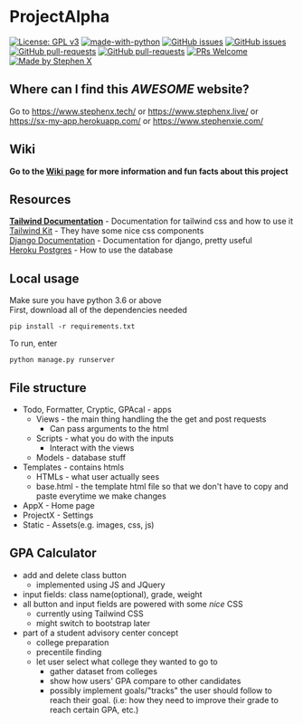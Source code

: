 # ProjectAlpha
[![License: GPL v3](https://img.shields.io/badge/License-GPLv3-blue.svg)](https://www.gnu.org/licenses/gpl-3.0) [![made-with-python](https://img.shields.io/badge/Made%20with-Python-1f425f.svg)](https://www.python.org/) [![GitHub issues](https://img.shields.io/github/issues/QLSCO/ProjectAlpha)](https://GitHub.com/QLSCO/ProjectAlpha/issues/) [![GitHub issues](https://img.shields.io/github/issues-closed/QLSCO/ProjectAlpha)](https://GitHub.com/QLSCO/ProjectAlpha/issues/) [![GitHub pull-requests](https://img.shields.io/github/issues-pr/QLSCO/ProjectAlpha.svg)](https://GitHub.com/QLSCO/ProjectAlpha/pulls/) [![GitHub pull-requests](https://img.shields.io/github/issues-pr-closed/QLSCO/ProjectAlpha.svg)](https://GitHub.com/QLSCO/ProjectAlpha/pulls/) [![PRs Welcome](https://img.shields.io/badge/PRs-welcome-brightgreen.svg?style=flat-square)](http://makeapullrequest.com) [![Made by Stephen X](https://img.shields.io/badge/Made%20by-Stephen%20X-orange)](https://github.com/StephenXie)
## Where can I find this *AWESOME* website?
Go to https://www.stephenx.tech/ or https://www.stephenx.live/ or https://sx-my-app.herokuapp.com/ or https://www.stephenxie.com/
## Wiki
**Go to the [Wiki page](https://github.com/QLSCO/ProjectAlpha/wiki) for more information and fun facts about this project**
## Resources
**[Tailwind Documentation](https://tailwindcss.com/docs)** - Documentation for tailwind css and how to use it  
[Tailwind Kit](https://www.tailwind-kit.com/) - They have some nice css components  
[Django Documentation](https://docs.djangoproject.com/en/3.1/) - Documentation for django, pretty useful  
[Heroku Postgres](https://devcenter.heroku.com/articles/heroku-postgresql) - How to use the database  
## Local usage
Make sure you have python 3.6 or above  
First, download all of the dependencies needed  
```
pip install -r requirements.txt
```
To run, enter
```
python manage.py runserver
```
## File structure
- Todo, Formatter, Cryptic, GPAcal - apps
  - Views - the main thing handling the the get and post requests
    - Can pass arguments to the html  
  - Scripts - what you do with the inputs
    - Interact with the views
  - Models - database stuff
- Templates - contains htmls
  - HTMLs - what user actually sees
  - base.html - the template html file so that we don't have to copy and paste everytime we make changes   
- AppX - Home page
- ProjectX - Settings
- Static - Assets(e.g. images, css, js)
## GPA Calculator
- add and delete class button
  - implemented using JS and JQuery
- input fields: class name(optional), grade, weight
- all button and input fields are powered with some *nice* CSS
  - currently using Tailwind CSS
  - might switch to bootstrap later
- part of a student advisory center concept
  - college preparation
  - precentile finding
  - let user select what college they wanted to go to
    - gather dataset from colleges
    - show how users' GPA compare to other candidates
    - possibly implement goals/"tracks" the user should follow to reach their goal. (i.e: how they need to improve their grade to reach certain GPA, etc.)
